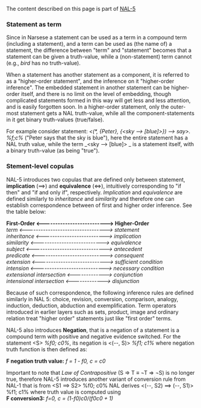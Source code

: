 The content described on this page is part of [NAL-5](https://github.com/opennars/opennars/wiki/Non-Axiomatic-Logic-(NAL),-the-logic-behind-OpenNARS)

### Statement as term

Since in Narsese a statement can be used as a term in a compound term (including a statement), and a term can be used as (the name of) a statement, the difference between "term" and "statement" becomes that a statement can be given a truth-value, while a (non-statement) term cannot (e.g., _bird_ has no truth-value).

When a statement has another statement as a component, it is referred to as a "higher-order statement", and the inference on it "higher-order inference". The embedded statement in another statement can be higher-order itself, and there is no limit on the level of embedding, though complicated statements formed in this way will get less and less attention, and is easily forgotten soon. In a higher-order statement, only the outer-most statement gets a NAL truth-value, while all the component-statements in it get binary truth-values (true/false).

For example consider statement: _<(*, {Peter}, {<sky --> [blue]>}) --> say>. %f;c%_ ("Peter says that the sky is blue"), here the entire statement has a NAL truth value, while the term  _<sky --> [blue]> _ is a statement itself, with a binary truth-value (as being "true").

### Stement-level copulas

NAL-5 introduces two copulas that are defined only between statement, **implication** (==>) and **equivalence** (<=>), intuitively corresponding to "if then" and "if and only if", respectively. _Implication_ and _equivalence_ are defined similarly to _inheritance_ and _similarity_ and therefore one can establish correspondence between of first and higher order inference. See the table below:

**First-Order <--------------------------> Higher-Order** <br/>
_term <---------------------------------> statement_<br/>
_inheritance <--------------------------> implication_<br/>
_similarity <---------------------------> equivalence_<br/>
_subject <------------------------------> antecedent_<br/>
_predicate <----------------------------> consequent_<br/>
_extension <----------------------------> sufficient condition_<br/>
_intension <----------------------------> necessary condition_<br/>
_extensional intersection <-------------> conjunction_<br/> 
_intensional intersection <-------------> disjunction_<br/>

Because of such correspondence, the following inference rules are defined similarly in NAL 5: choice, revision, conversion, comparison, analogy, induction, deduction, abduction and exemplification. Term operators introduced in earlier layers such as sets, product, image and ordinary relation treat "higher order" statements just like "first order" terms.

NAL-5 also introduces **Negation**, that is a negation of a statement is a compound term with positive and negative evidence switched. For the statement \<S> _%f0; c0%_, its negation is <(--, S)> _%f1; c1%_ where negation truth function is then defined as:<br/>

**F negation truth value:** _f = 1 - f0, c = c0_

Important to note that _Law of Contrapositive_  (S => T ≡ ¬T => ¬S) is no longer true, therefore NAL-5 introduces another variant of conversion rule from NAL-1 that is from  <S1 ==> S2>  %f0; c0%  NAL derives <(--, S2) ==> (--, S1)> %f1; c1% where truth value is computed using <br/>
**F conversion3:** _f=0, c = (1-f0)c0/(f0c0 + 1)_
